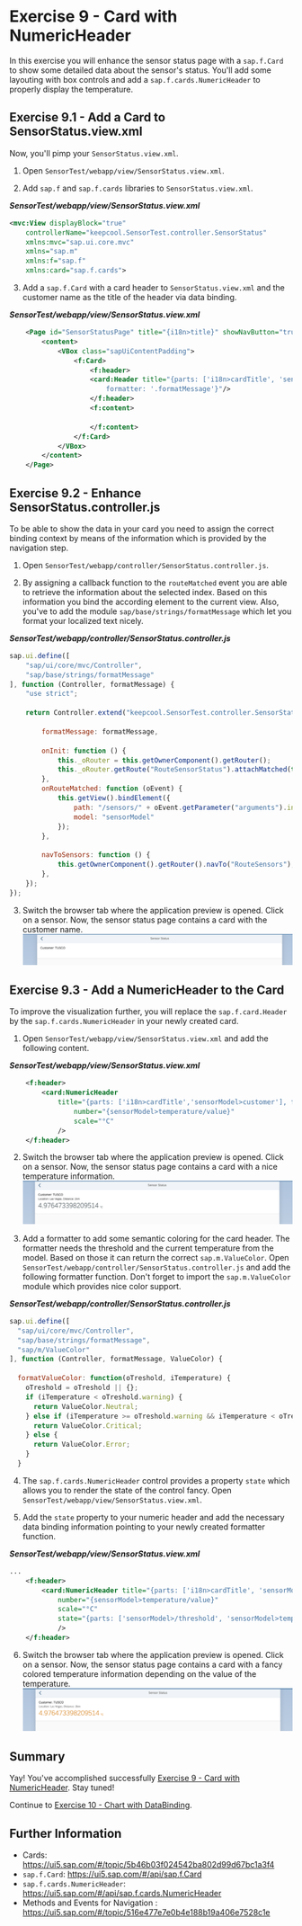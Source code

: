 # Exercise 9 - Card with NumericHeader

In this exercise you will enhance the sensor status page with a `sap.f.Card` to show some detailed data about the sensor's status. You'll add some layouting with box controls and add a `sap.f.cards.NumericHeader` to properly display the temperature.

## Exercise 9.1 - Add a Card to SensorStatus.view.xml

Now, you'll pimp your `SensorStatus.view.xml`.

1. Open `SensorTest/webapp/view/SensorStatus.view.xml`.

2. Add `sap.f` and `sap.f.cards` libraries to `SensorStatus.view.xml`.

***SensorTest/webapp/view/SensorStatus.view.xml***

````xml
<mvc:View displayBlock="true"       
	controllerName="keepcool.SensorTest.controller.SensorStatus"
	xmlns:mvc="sap.ui.core.mvc"
	xmlns="sap.m"
	xmlns:f="sap.f"
	xmlns:card="sap.f.cards">
````

3. Add a `sap.f.Card` with a card header to `SensorStatus.view.xml` and the customer name as the title of the header via data binding.

***SensorTest/webapp/view/SensorStatus.view.xml***

````xml
	<Page id="SensorStatusPage" title="{i18n>title}" showNavButton="true" navButtonPress=".navToSensors">
		<content>
			<VBox class="sapUiContentPadding">
				<f:Card>
					<f:header>
					<card:Header title="{parts: ['i18n>cardTitle', 'sensorModel>customer'],
						formatter: '.formatMessage'}"/>
					</f:header>
					<f:content>

					</f:content>
				</f:Card>
			</VBox>
		</content>
	</Page>
````

## Exercise 9.2 - Enhance SensorStatus.controller.js

To be able to show the data in your card you need to assign the correct binding context by means of the information which is provided by the navigation step.

1. Open `SensorTest/webapp/controller/SensorStatus.controller.js`.

2. By assigning a callback function to the `routeMatched` event you are able to retrieve the information about the selected index. Based on this information you bind the according element to the current view. Also, you've to add the module `sap/base/strings/formatMessage` which let you format your localized text nicely.

***SensorTest/webapp/controller/SensorStatus.controller.js***

````js
sap.ui.define([
    "sap/ui/core/mvc/Controller",
    "sap/base/strings/formatMessage"
], function (Controller, formatMessage) {
    "use strict";

    return Controller.extend("keepcool.SensorTest.controller.SensorStatus", {
        
        formatMessage: formatMessage,

        onInit: function () {
            this._oRouter = this.getOwnerComponent().getRouter();
            this._oRouter.getRoute("RouteSensorStatus").attachMatched(this.onRouteMatched, this);
        },
        onRouteMatched: function (oEvent) {
            this.getView().bindElement({
                path: "/sensors/" + oEvent.getParameter("arguments").index,
                model: "sensorModel"
            });
        },

        navToSensors: function () {
            this.getOwnerComponent().getRouter().navTo("RouteSensors");
        },
    });
});
````

3. Switch the browser tab where the application preview is opened. Click on a sensor. Now, the sensor status page contains a card with the customer name.
<br>![](images/09_02_0010.png)

## Exercise 9.3 - Add a NumericHeader to the Card

To improve the visualization further, you will replace the `sap.f.card.Header` by the `sap.f.cards.NumericHeader` in your newly created card.

1. Open `SensorTest/webapp/view/SensorStatus.view.xml` and add the following content.

***SensorTest/webapp/view/SensorStatus.view.xml***

````xml
	<f:header>
		<card:NumericHeader
			title="{parts: ['i18n>cardTitle','sensorModel>customer'], formatter: '.formatMessage'}" subtitle="{parts: ['i18n>cardSubTitle', 'i18n>locationLabel', 'sensorModel>location', 'i18n>distanceLabel', 'sensorModel>distance', 'i18n>distanceUnit'], formatter: '.formatMessage'}"
				number="{sensorModel>temperature/value}"
				scale="°C"
			/>
	</f:header>
````

2. Switch the browser tab where the application preview is opened. Click on a sensor. Now, the sensor status page contains a card with a nice temperature information.
<br>![](images/09_03_0010.png)

3. Add a formatter to add some semantic coloring for the card header.
The formatter needs the threshold and the current temperature from the model. Based on those it can return the correct `sap.m.ValueColor`. Open `SensorTest/webapp/controller/SensorStatus.controller.js` and add the following formatter function. Don't forget to import the `sap.m.ValueColor` module which provides nice color support.

***SensorTest/webapp/controller/SensorStatus.controller.js***

````js
sap.ui.define([
  "sap/ui/core/mvc/Controller",
  "sap/base/strings/formatMessage",
  "sap/m/ValueColor"
], function (Controller, formatMessage, ValueColor) {
  
  formatValueColor: function(oTreshold, iTemperature) {
    oTreshold = oTreshold || {};
    if (iTemperature < oTreshold.warning) {
      return ValueColor.Neutral;
    } else if (iTemperature >= oTreshold.warning && iTemperature < oTreshold.error) {
      return ValueColor.Critical;
    } else {
      return ValueColor.Error;
    }
  }
````

4. The `sap.f.cards.NumericHeader` control provides a property `state` which allows you to render the state of the control fancy. Open `SensorTest/webapp/view/SensorStatus.view.xml`.

5. Add the `state` property to your numeric header and add the necessary data binding information pointing to your newly created formatter function.

***SensorTest/webapp/view/SensorStatus.view.xml***

````xml
...
	<f:header>
		<card:NumericHeader title="{parts: ['i18n>cardTitle', 'sensorModel>customer'], formatter: '.formatMessage'}" subtitle="{parts: ['i18n>cardSubTitle', 'i18n>locationLabel', 'sensorModel>location', 'i18n>distanceLabel', 'sensorModel>distance', 'i18n>distanceUnit'], formatter: '.formatMessage'}" 
			number="{sensorModel>temperature/value}"
			scale="°C"
			state="{parts: ['sensorModel>/threshold', 'sensorModel>temperature/value'], formatter: '.formatValueColor'}"
			/>
	</f:header>
````

6. Switch the browser tab where the application preview is opened. Click on a sensor. Now, the sensor status page contains a card with a fancy colored temperature information depending on the value of the temperature.
<br>![](images/09_03_0020.png)

## Summary

Yay! You've accomplished successfully [Exercise 9 - Card with NumericHeader](#exercise-9---card-with-numericheader). Stay tuned! 

Continue to [Exercise 10 - Chart with DataBinding](../ex10/README.md).

## Further Information
* Cards: https://ui5.sap.com/#/topic/5b46b03f024542ba802d99d67bc1a3f4
* `sap.f.Card`: https://ui5.sap.com/#/api/sap.f.Card
* `sap.f.cards.NumericHeader`: https://ui5.sap.com/#/api/sap.f.cards.NumericHeader
* Methods and Events for Navigation
: https://ui5.sap.com/#/topic/516e477e7e0b4e188b19a406e7528c1e